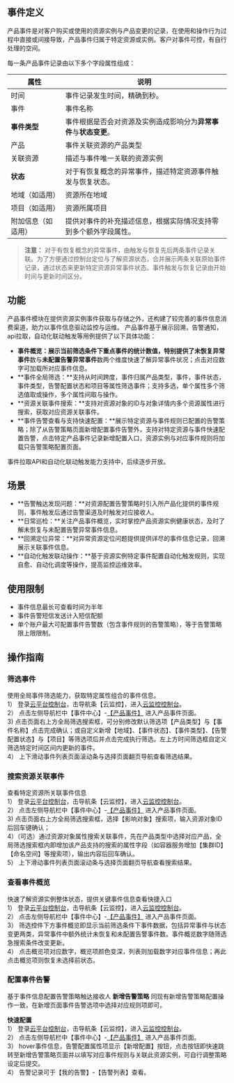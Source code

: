 ## 事件定义
产品事件是对客户购买或使用的资源实例与产品变更的记录，在使用和操作行为过程中直接或间接导致，产品事件归属于特定资源或实例。客户对事件可控，有自行处理的空间。

每一条产品事件记录由以下多个字段属性组成：

| 属性        | 说明                                   |
| --------- | ------------------------------------ |
| 时间        | 事件记录发生时间，精确到秒。                        |
| 事件        | 事件名称                                 |
| **事件类型**  | 事件根据是否会对资源及实例造成影响分为**异常事件**与**状态变更**。 |
| 产品        | 事件关联资源的产品类型                          |
| 关联资源      | 描述与事件唯一关联的资源实例                       |
| **状态**    | 对于有恢复概念的异常事件，描述特定资源事件触发与恢复状态。         |
| 地域（如适用）   | 资源所在地域                               |
| 项目（如适用）   | 资源所属项目                               |
| 附加信息（如适用） | 提供对事件的补充描述信息，根据实际情况支持零到多个额外字段属性。      |

>**注意：**
>对于有恢复概念的异常事件，由触发与恢复先后两条事件记录关联。为了方便通过控制台定位与了解资源状态，合并展示两条关联原始事件记录，通过状态来更新特定资源异常事件状态。事件触发与恢复记录由开始时间与更新时间区分。


## 功能
产品事件模块在提供资源实例事件获取与存储之外，还构建了较完善的事件信息消费渠道，助力以事件信息驱动监控与运维。
产品事件基于展示回溯，告警通知，api拉取，自动化联动触发等用例提供了以下具体功能：
- **事件概览：**展示当前筛选条件下重点事件的统计数值，特别提供了**未恢复异常事件**数与**未配置告警异常事件**数两个维度快速了解异常事件状况；点击对应数字可加载所对应事件信息。
- **事件全局筛选：**支持从时间跨度，事件归属产品类型，事件，事件状态，事件类型，告警配置状态和项目等属性筛选事件；支持多选，单个属性多个筛选值取或操作，多个属性间取与操作。
- **资源关联事件搜索：**支持对资源对象的ID与对象详情内多个资源属性进行搜索，获取对应资源关联事件。
- **事件告警查看与支持快速配置：**展示特定资源与事件规则已配置的告警策略；除了从告警策略页面新增配置事件告警外，支持对特定资源与事件快速配置告警，点击特定产品事件记录新增配置入口，资源实例与对应事件规则将加载只告警策略配置页面。

事件拉取API和自动化联动触发能力支持中，后续逐步开放。


## 场景
- **告警触达发现问题：**对资源配置告警策略时引入所产品化提供的事件规则，事件触发后通过告警渠道及时触发对应接收人。
- **日常巡检：**关注产品事件概览，实时掌控产品资源实例健康状态，及时了解未恢复与未配置告警异常事件信息。
- **回溯定位异常：**对异常资源定位问题提供提供详尽的事件信息记录，回溯展示关联事件信息。
- **自动化触发联动操作：**基于资源实例特定事件配置自动化触发规则，实现自愈、自动化调度等操作，提高监控运维效率。



## 使用限制
- 事件信息最长可查看时间为半年
- 事件告警短信发送计入短信配额
- 单个账户最大可配置事件告警数（包含事件规则的告警策略），等于告警策略限上限限制。


## 操作指南
### 筛选事件
使用全局事件筛选能力，获取特定属性组合的事件信息。<br>
1） 登录[云平台控制台](http://console.tcecqpoc.fsphere.cn/)，击导航条【云监控】，进入[云监控控制台](http://console.tcecqpoc.fsphere.cn/monitor/overview)。<br>
2） 点击左侧导航栏中【事件中心】-[【产品事件】](http://console.tcecqpoc.fsphere.cn/monitor/event/product) 进入产品事件页面。<br>
3)  点击页面右上方全局筛选搜索框，可分别修改默认筛选项【产品类型】与【事件名称】点击完成确认；或自定义新增【地域】、【事件状态】、【事件类型】、【告警配置状态】与【项目】等筛选项后并点击完成执行筛选。左上方时间筛选框自定义筛选特定时间区间内更新的事件。<br>
4） 上下滑动事件列表页面滚动条与选择页面翻页导航查看筛选结果。

### 搜索资源关联事件
查看特定资源所关联事件信息<br>
1） 登录[云平台控制台](http://console.tcecqpoc.fsphere.cn/)，击导航条【云监控】，进入[云监控控制台](http://console.tcecqpoc.fsphere.cn/monitor/overview)。<br>
2） 点击左侧导航栏中【事件中心】-[【产品事件】](http://console.tcecqpoc.fsphere.cn/monitor/event/product) 进入产品事件页面。<br>
3)  点击页面右上方全局筛选搜索框，选择【影响对象】搜索项，输入资源对象ID后回车键确认；<br>
4）（可选）通过资源对象属性搜索关联事件，先在产品类型中选择对应产品，全局筛选搜索框内即增加该产品支持的搜索的属性字段（如容器服务增加【集群ID】【命名空间】等搜索项），输出内容后回车确认。<br>
5） 上下滑动事件列表页面滚动条与选择页面翻页导航查看搜索结果。


### 查看事件概览
快速了解资源实例整体状态，提供关键事件信息查看快捷入口<br>
1） 登录[云平台控制台](http://console.tcecqpoc.fsphere.cn/)，击导航条【云监控】，进入[云监控控制台](http://console.tcecqpoc.fsphere.cn/monitor/overview)。<br>
2） 点击左侧导航栏中【事件中心】-[【产品事件】](http://console.tcecqpoc.fsphere.cn/monitor/event/product) 进入产品事件页面。<br>
3） 筛选控件下方事件概览即显示当前筛选条件下事件数据，包括异常事件与状态变更两类，异常事件中额外统计未恢复和未配置告警事件数。事件概览数字随筛选急搜索条件改变更新。<br>
4） 点击概览项对应数字，概览项颜色变深，列表则加载数字对应事件信息；再此点击概览项则恢复未选择前状态。

### 配置事件告警
基于事件信息配置告警策略触达接收人
**新增告警策略**
同现有新增告警策略配置操作一致，在新增页面事件告警选项中选择对应规则项即可。

**快速配置**<br>
1） 登录[云平台控制台](http://console.tcecqpoc.fsphere.cn/)，击导航条【云监控】，进入[云监控控制台](http://console.tcecqpoc.fsphere.cn/monitor/overview)。<br>
2） 点击左侧导航栏中【事件中心】-[【产品事件】](http://console.tcecqpoc.fsphere.cn/monitor/event/product) 进入产品事件页面。<br>
3） hover事件信息，告警配置属性项显示【新增配置】按钮，点击按钮即快速跳转至新增告警策略页面并以填写对应事件规则与关联此资源实例，可自行调整策略设定后提交。<br>
4） 告警记录可于【我的告警】-【告警列表】查看。
